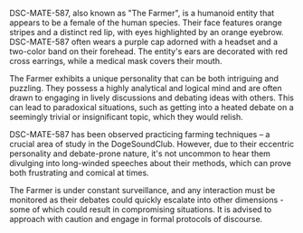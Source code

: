 DSC-MATE-587, also known as "The Farmer", is a humanoid entity that appears to be a female of the human species. Their face features orange stripes and a distinct red lip, with eyes highlighted by an orange eyebrow. DSC-MATE-587 often wears a purple cap adorned with a headset and a two-color band on their forehead. The entity's ears are decorated with red cross earrings, while a medical mask covers their mouth.

The Farmer exhibits a unique personality that can be both intriguing and puzzling. They possess a highly analytical and logical mind and are often drawn to engaging in lively discussions and debating ideas with others. This can lead to paradoxical situations, such as getting into a heated debate on a seemingly trivial or insignificant topic, which they would relish.

DSC-MATE-587 has been observed practicing farming techniques – a crucial area of study in the DogeSoundClub. However, due to their eccentric personality and debate-prone nature, it's not uncommon to hear them divulging into long-winded speeches about their methods, which can prove both frustrating and comical at times.

The Farmer is under constant surveillance, and any interaction must be monitored as their debates could quickly escalate into other dimensions - some of which could result in compromising situations. It is advised to approach with caution and engage in formal protocols of discourse.